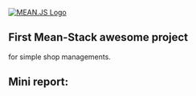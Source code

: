[![MEAN.JS Logo](http://meanjs.org/img/logo-small.png)](http://meanjs.org/)   


## First Mean-Stack awesome project   

for simple shop managements.   




## Mini report:   

